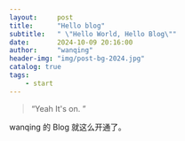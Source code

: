 ```yaml
---
layout:     post
title:      "Hello blog"
subtitle:   " \"Hello World, Hello Blog\""
date:       2024-10-09 20:16:00
author:     "wanqing"
header-img: "img/post-bg-2024.jpg"
catalog: true
tags:
    - start
---
```


> “Yeah It's on. ”

wanqing 的 Blog 就这么开通了。











